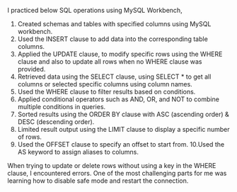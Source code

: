 
I practiced below SQL operations using MySQL Workbench,

1. Created schemas and tables with specified columns using MySQL workbench.
2. Used the INSERT clause to add data into the corresponding table columns.
3. Applied the UPDATE clause, to modify specific rows using the WHERE clause and also to update all rows when no WHERE clause was provided.
4. Retrieved data using the SELECT clause, using SELECT * to get all columns or selected specific columns using column names.
5. Used the WHERE clause to filter results based on conditions.
6. Applied conditional operators such as AND, OR, and NOT to combine multiple conditions in queries.
7. Sorted results using the ORDER BY clause with ASC (ascending order) & DESC (descending order).
8. Limited result output using the LIMIT clause to display a specific number of rows.
9. Used the OFFSET clause to specify an offset to start from.
10.Used the AS keyword to assign aliases to columns.

When trying to update or delete rows without using a key in the WHERE clause, I encountered errors. One of the most challenging parts for me was learning how to disable safe mode  and restart the connection. 
